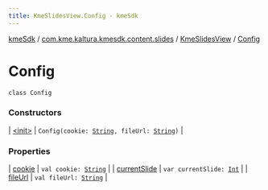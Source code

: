 ```yaml
---
title: KmeSlidesView.Config - kmeSdk
---
```


[kmeSdk](../../../index.html) / [com.kme.kaltura.kmesdk.content.slides](../../index.html) / [KmeSlidesView](../index.html) / [Config](./index.html)

# Config

`class Config`

### Constructors

| [&lt;init&gt;](-init-.html) | `Config(cookie: `[`String`](https://kotlinlang.org/api/latest/jvm/stdlib/kotlin/-string/index.html)`, fileUrl: `[`String`](https://kotlinlang.org/api/latest/jvm/stdlib/kotlin/-string/index.html)`)` |

### Properties

| [cookie](cookie.html) | `val cookie: `[`String`](https://kotlinlang.org/api/latest/jvm/stdlib/kotlin/-string/index.html) |
| [currentSlide](current-slide.html) | `var currentSlide: `[`Int`](https://kotlinlang.org/api/latest/jvm/stdlib/kotlin/-int/index.html) |
| [fileUrl](file-url.html) | `val fileUrl: `[`String`](https://kotlinlang.org/api/latest/jvm/stdlib/kotlin/-string/index.html) |

